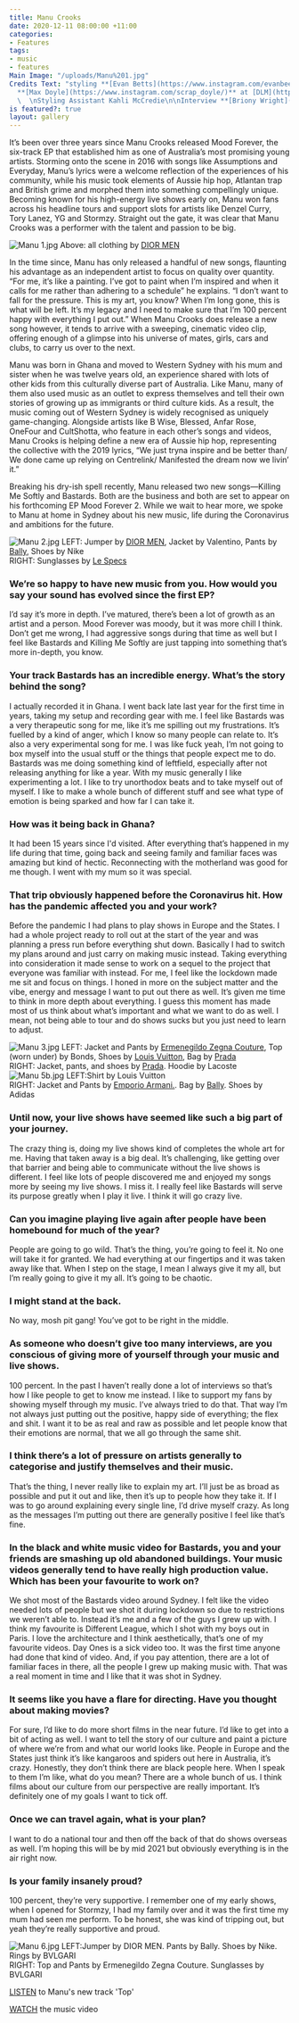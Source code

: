 ```yaml
---
title: Manu Crooks
date: 2020-12-11 08:00:00 +11:00
categories:
- Features
tags:
- music
- features
Main Image: "/uploads/Manu%201.jpg"
Credits Text: "styling **[Evan Betts](https://www.instagram.com/evanbeezy/)**   \nphotographs
  **[Max Doyle](https://www.instagram.com/scrap_doyle/)** at [DLM](https://www.instagram.com/dlm_au/)
  \  \nStyling Assistant Kahli McCredie\n\nInterview **[Briony Wright](https://www.instagram.com/brionywright/)**"
is featured?: true
layout: gallery
---
```


It’s been over three years since Manu Crooks released Mood Forever, the six-track EP that established him as one of Australia’s most promising young artists. Storming onto the scene in 2016 with songs like Assumptions and Everyday, Manu’s lyrics were a welcome reflection of the experiences of his community, while his music took elements of Aussie hip hop, Atlantan trap and British grime and morphed them into something compellingly unique. Becoming known for his high-energy live shows early on, Manu won fans across his headline tours and support slots for artists like Denzel Curry, Tory Lanez, YG and Stormzy. Straight out the gate, it was clear that Manu Crooks was a performer with the talent and passion to be big. 

![Manu 1.jpg](/uploads/Manu%201.jpg)
Above: all clothing by [DIOR MEN](https://www.instagram.com/dior/)

In the time since, Manu has only released a handful of new songs, flaunting his advantage as an independent artist to focus on quality over quantity. “For me, it’s like a painting. I’ve got to paint when I’m inspired and when it calls for me rather than adhering to a schedule” he explains. “I don’t want to fall for the pressure. This is my art, you know? When I’m long gone, this is what will be left. It’s my legacy and I need to make sure that I’m 100 percent happy with everything I put out.” When Manu Crooks does release a new song however, it tends to  arrive with a sweeping, cinematic video clip, offering enough of a glimpse into his universe of mates, girls, cars and clubs, to carry us over to the next.

Manu was born in Ghana and moved to Western Sydney with his mum and sister when he was twelve years old, an experience shared with lots of other kids from this culturally diverse part of Australia. Like Manu, many of them also used music as an outlet to express themselves and tell their own stories of growing up as immigrants or third culture kids. As a result, the music coming out of Western Sydney is widely recognised as uniquely game-changing. Alongside artists like B Wise, Blessed, Anfar Rose, OneFour and CultShotta, who feature in each other’s songs and videos, Manu Crooks is helping define a new era of Aussie hip hop, representing the collective with the 2019 lyrics, “We just tryna inspire and be better than/ We done came up relying on Centrelink/ Manifested the dream now we livin’ it.” 

Breaking his dry-ish spell recently, Manu released two new songs—Killing Me Softly and Bastards. Both are the business and both are set to appear on his forthcoming EP Mood Forever 2. While we wait to hear more, we spoke to Manu at home in Sydney about his new music, life during the Coronavirus and ambitions for the future.

![Manu 2.jpg](/uploads/Manu%202.jpg)
LEFT: Jumper by [DIOR MEN](https://www.instagram.com/dior/), Jacket by Valentino, Pants by [Bally](https://www.instagram.com/bally/), Shoes by Nike                   
RIGHT: Sunglasses by [Le Specs](https://www.instagram.com/lespecs/?hl=en)

### We’re so happy to have new music from you. How would you say your sound has evolved since the first EP? 

I’d say it’s more in depth. I’ve matured, there’s been a lot of growth as an artist and a person. Mood Forever was moody, but it was more chill I think. Don’t get me wrong, I had aggressive songs during that time as well but I feel like Bastards and Killing Me Softly are just tapping into something that’s more in-depth, you know. 

### Your track Bastards has an incredible energy. What’s the story behind the song? 

I actually recorded it in Ghana. I went back late last year for the first time in years, taking my setup and recording gear with me. I feel like Bastards was a very therapeutic song for me, like it’s me spilling out my frustrations. It’s fuelled by a kind of anger, which I know so many people can relate to. It’s also a very experimental song for me. I was like fuck yeah, I’m not going to box myself into the usual stuff or the things that people expect me to do. Bastards was me doing something kind of leftfield, especially after not releasing anything for like a year. With my music generally I like experimenting a lot. I like to try unorthodox beats and to take myself out of myself. I like to make a whole bunch of different stuff and see what type of emotion is being sparked and how far I can take it. 

### How was it being back in Ghana? 

It had been 15 years since I'd visited. After everything that’s happened in my life during that time, going back and seeing family and familiar faces was amazing but kind of hectic. Reconnecting with the motherland was good for me though. I went with my mum so it was special. 

### That trip obviously happened before the Coronavirus hit. How has the pandemic affected you and your work? 

Before the pandemic I had plans to play shows in Europe and the States. I had a whole project ready to roll out at the start of the year and was planning a press run before everything shut down. Basically I had to switch my plans around and just carry on making music instead. Taking everything into consideration it made sense to work on a sequel to the project that everyone was familiar with instead. For me, I feel like the lockdown made me sit and focus on things. I honed in more on the subject matter and the vibe, energy and message I want to put out there as well. It’s given me time to think in more depth about everything. I guess this moment has made most of us think about what’s important and what we want to do as well. I mean, not being able to tour and do shows sucks but you just need to learn to adjust.

![Manu 3.jpg](/uploads/Manu%203.jpg)
LEFT: Jacket and Pants by [Ermenegildo Zegna Couture](https://www.instagram.com/zegnaofficial/), Top (worn under) by Bonds, Shoes by
[Louis Vuitton](https://au.louisvuitton.com/eng-au/homepage), Bag by [Prada](https://www.instagram.com/prada/)  
RIGHT: Jacket, pants, and shoes by [Prada](https://www.instagram.com/prada/). Hoodie by Lacoste
![Manu 5b.jpg](/uploads/Manu%205b.jpg)
LEFT:Shirt by Louis Vuitton  
RIGHT: Jacket and Pants by [Emporio Armani.](https://www.instagram.com/emporioarmani/). Bag by [Bally](https://www.instagram.com/bally/). Shoes by Adidas

### Until now, your live shows have seemed like such a big part of your journey.  

The crazy thing is, doing my live shows kind of completes the whole art for me. Having that taken away is a big deal. It’s challenging, like getting over that barrier and being able to communicate without the live shows is different. I feel like lots of people discovered me and enjoyed my songs more by seeing my live shows. I miss it. I really feel like Bastards will serve its purpose greatly when I play it live. I think it will go crazy live. 

### Can you imagine playing live again after people have been homebound for much of the year? 

People are going to go wild. That’s the thing, you’re going to feel it. No one will take it for granted. We had everything at our fingertips and it was taken away like that. When I step on the stage, I mean I always give it my all, but I’m really going to give it my all. It’s going to be chaotic. 

### I might stand at the back.
No way, mosh pit gang! You’ve got to be right in the middle.

### As someone who doesn’t give too many interviews, are you conscious of giving more of yourself through your music and live shows.
 
100 percent. In the past I haven’t really done a lot of interviews so that’s how I like people to get to know me instead. I like to support my fans by showing myself through my music. I’ve always tried to do that. That way I’m not always just putting out the positive, happy side of everything; the flex and shit. I want it to be as real and raw as possible and let people know that their emotions are normal, that we all go through the same shit. 

### I think there’s a lot of pressure on artists generally to categorise and justify themselves and their music.

That’s the thing, I never really like to explain my art. I’ll just be as broad as possible and put it out and like, then it’s up to people how they take it. If I was to go around explaining every single line, I’d drive myself crazy. As long as the messages I’m putting out there are generally positive I feel like that’s fine. 

### In the black and white music video for Bastards, you and your friends are smashing up old abandoned buildings. Your music videos generally tend to have really high production value. Which has been your favourite to work on? 

We shot most of the Bastards video around Sydney. I felt like the video needed lots of people but we shot it during lockdown so due to restrictions we weren’t able to. Instead it’s me and a few of the guys I grew up with. I think my favourite is Different League, which I shot with my boys out in Paris. I love the architecture and I think aesthetically, that’s one of my favourite videos. Day Ones is a sick video too. It was the first time anyone had done that kind of video. And, if you pay attention, there are a lot of familiar faces in there, all the people I grew up making music with. That was a real moment in time and I like that it was shot in Sydney. 

### It seems like you have a flare for directing. Have you thought about making movies? 

For sure, I’d like to do more short films in the near future. I’d like to get into a bit of acting as well. I want to tell the story of our culture and paint a picture of where we’re from and what our world looks like. People in Europe and the States just think it’s like kangaroos and spiders out here in Australia, it’s crazy. Honestly, they don’t think there are black people here. When I speak to them I’m like, what do you mean? There are a whole bunch of us. I think films about our culture from our perspective are really important. It’s definitely one of my goals I want to tick off. 

### Once we can travel again, what is your plan? 

I want to do a national tour and then off the back of that do shows overseas as well. I’m hoping this will be by mid 2021 but obviously everything is in the air right now. 

### Is your family insanely proud? 

100 percent, they’re very supportive. I remember one of my early shows, when I opened for Stormzy, I had my family over and it was the first time my mum had seen me perform. To be honest, she was kind of tripping out, but yeah they’re really supportive and proud. 

![Manu 6.jpg](/uploads/Manu%206.jpg)
LEFT:Jumper by DIOR MEN. Pants by Bally. Shoes by Nike. Rings by BVLGARI  
RIGHT: Top and Pants by Ermenegildo Zegna Couture. Sunglasses by BVLGARI


[LISTEN](https://orcd.co/manucrookstop) to Manu's new track 'Top' 


[WATCH](https://youtu.be/4xrCm_Z01TM) the music video 
